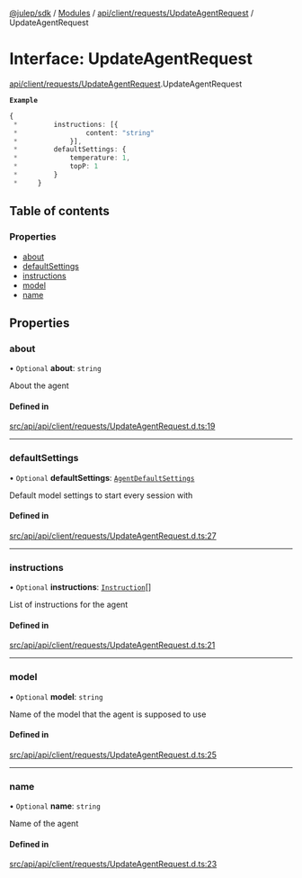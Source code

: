 [@julep/sdk](../README.md) / [Modules](../modules.md) / [api/client/requests/UpdateAgentRequest](../modules/api_client_requests_UpdateAgentRequest.md) / UpdateAgentRequest

# Interface: UpdateAgentRequest

[api/client/requests/UpdateAgentRequest](../modules/api_client_requests_UpdateAgentRequest.md).UpdateAgentRequest

**`Example`**

```ts
{
 *         instructions: [{
 *                 content: "string"
 *             }],
 *         defaultSettings: {
 *             temperature: 1,
 *             topP: 1
 *         }
 *     }
```

## Table of contents

### Properties

- [about](api_client_requests_UpdateAgentRequest.UpdateAgentRequest.md#about)
- [defaultSettings](api_client_requests_UpdateAgentRequest.UpdateAgentRequest.md#defaultsettings)
- [instructions](api_client_requests_UpdateAgentRequest.UpdateAgentRequest.md#instructions)
- [model](api_client_requests_UpdateAgentRequest.UpdateAgentRequest.md#model)
- [name](api_client_requests_UpdateAgentRequest.UpdateAgentRequest.md#name)

## Properties

### about

• `Optional` **about**: `string`

About the agent

#### Defined in

[src/api/api/client/requests/UpdateAgentRequest.d.ts:19](https://github.com/julep-ai/samantha-monorepo/blob/9aefd53/sdks/js/src/api/api/client/requests/UpdateAgentRequest.d.ts#L19)

___

### defaultSettings

• `Optional` **defaultSettings**: [`AgentDefaultSettings`](api_types_AgentDefaultSettings.AgentDefaultSettings.md)

Default model settings to start every session with

#### Defined in

[src/api/api/client/requests/UpdateAgentRequest.d.ts:27](https://github.com/julep-ai/samantha-monorepo/blob/9aefd53/sdks/js/src/api/api/client/requests/UpdateAgentRequest.d.ts#L27)

___

### instructions

• `Optional` **instructions**: [`Instruction`](api_types_Instruction.Instruction.md)[]

List of instructions for the agent

#### Defined in

[src/api/api/client/requests/UpdateAgentRequest.d.ts:21](https://github.com/julep-ai/samantha-monorepo/blob/9aefd53/sdks/js/src/api/api/client/requests/UpdateAgentRequest.d.ts#L21)

___

### model

• `Optional` **model**: `string`

Name of the model that the agent is supposed to use

#### Defined in

[src/api/api/client/requests/UpdateAgentRequest.d.ts:25](https://github.com/julep-ai/samantha-monorepo/blob/9aefd53/sdks/js/src/api/api/client/requests/UpdateAgentRequest.d.ts#L25)

___

### name

• `Optional` **name**: `string`

Name of the agent

#### Defined in

[src/api/api/client/requests/UpdateAgentRequest.d.ts:23](https://github.com/julep-ai/samantha-monorepo/blob/9aefd53/sdks/js/src/api/api/client/requests/UpdateAgentRequest.d.ts#L23)
